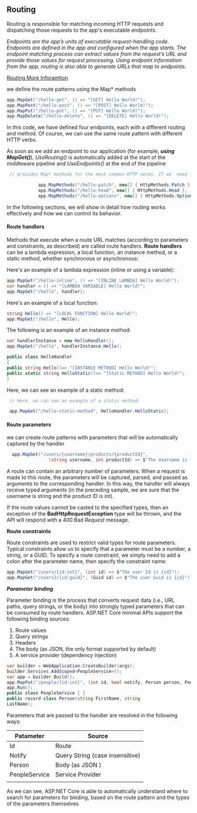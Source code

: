 ## Routing

Routing is responsible for matching incoming HTTP requests and dispatching those requests to the app's executable endpoints.

 *Endpoints are the app’s units of executable request-handling code. Endpoints are defined in the app and configured when the app starts. The endpoint matching process can extract values from the request’s URL and provide those values for request processing. Using endpoint information from the app, routing is also able to generate URLs that map to endpoints.*

[Routing More Inforamtion](https://learn.microsoft.com/en-us/aspnet/core/fundamentals/routing?view=aspnetcore-7.0)

we define the route patterns  using the Map*  methods

```csharp
app.MapGet("/hello-get", () => "[GET] Hello World!");
app.MapPost("/hello-post", () => "[POST] Hello World!");
app.MapPut("/hello-put", () => "[PUT] Hello World!");
app.MapDelete("/hello-delete", () => "[DELETE] Hello World!");
```

In this code, we have defined four endpoints, each with a different routing and method.  Of course, we can use the same route pattern with different HTTP verbs.

As soon as we add an endpoint to our application (for example, ***using MapGet()***),
*UseRouting()* is automatically added at the start of the middleware pipeline and *UseEndpoints()* at the end of the pipeline

```csharp
 // provides Map* methods for the most common HTTP verbs. If we  need to use other verbs, we can use the generic MapMethods:

            app.MapMethods("/hello-patch", new[] { HttpMethods.Patch }, () => "[PATCH] Hello World!");
            app.MapMethods("/hello-head", new[] { HttpMethods.Head }, () => "[HEAD] Hello World!");
            app.MapMethods("/hello-options", new[] { HttpMethods.Options }, () => "[OPTIONS] Hello World!");
```

In the following sections, we will show in detail how routing works effectively and how we can control its behavior.

#### Route handlers

Methods that execute when a route URL matches (according to parameters and constraints, as described) are called route handlers. **Route handlers** can be a lambda expression, a local function, an instance method, or a static method, whether synchronous or asynchronous:

Here's an example of a lambda expression (inline or using a variable):

```csharp
app.MapGet("/hello-inline", () => "[INLINE LAMBDA] Hello World!");
var handler = () => "[LAMBDA VARIABLE] Hello World!";
app.MapGet("/hello", handler);
```

Here's an example of a local function:

```csharp
string Hello() => "[LOCAL FUNCTION] Hello World!";
app.MapGet("/hello", Hello);

```

The following is an example of an instance method:

```csharp
var handlerInstance = new HelloHandler();
app.MapGet("/hello", handlerInstance.Hello);

public class HelloHandler
{
public string Hello()=> "[INSTANCE METHOD] Hello World!";
public static string HelloStatic()=> "[Static METHOD] Hello World!";
}
```

Here, we can see an example of a static method:

```csharp
 // Here, we can see an example of a static method:

 app.MapGet("/hello-static-method", HelloHandler.HelloStatic);
```

#### Route parameters

we can create route patterns with parameters that will be automatically captured by the handler

```csharp
  app.MapGet("/users/{username}/products/{productId}",
                (string username, int productId) => $"The Username is {username} and the product Id is { productId }");
```

A route can contain an arbitrary number of parameters. When a request is made to this route, the
parameters will be captured, parsed, and passed as arguments to the corresponding handler. In this
way, the handler will always receive typed arguments (in the preceding sample, we are sure that the username is string and the product ID is int).

If the route values cannot be casted to the specified types, then an exception of the **BadHttpRequestException** type will be thrown, and the API will respond with a 400 Bad *Request* message.

**Route constraints**

Route constraints are used to restrict valid types for route parameters. Typical constraints allow us
to specify that a parameter must be a number, a string, or a GUID. To specify a route constraint, we
simply need to add a colon after the parameter name, then specify the constraint name:

```csharp
app.MapGet("/users/{id:int}", (int id) => $"The user Id is {id}");
app.MapGet("/users2/{id:guid}", (Guid id) => $"The user Guid is {id}");
```

***Parameter binding***

Parameter binding is the process that converts request data (i.e., URL paths, query strings, or the
body) into strongly typed parameters that can be consumed by route handlers. ASP.NET Core minimal
APIs support the following binding sources:

1. Route values
2. Query strings
3. Headers
4. The body (as JSON, the only format supported by default)
5. A service provider (dependency injection)

```csharp
var builder = WebApplication.CreateBuilder(args);
builder.Services.AddScoped<PeopleService>();
var app = builder.Build();
app.MapPut("/people/{id:int}", (int id, bool notify, Person person, PeopleService peopleService) => { });
app.Run();
public class PeopleService { }
public record class Person(string FirstName, string
LastName);
```

Parameters that are passed to the handler are resolved in the following ways:

| Patameter     | Source                          |
| ------------- | ------------------------------- |
| Id            | Route                           |
| Notify        | Query String (case insensitive) |
| Person        | Body (as JSON )                |
| PeopleService | Service Provider                |
|               |                                 |

As we can see, ASP.NET Core is able to automatically understand where to search for parameters
for binding, based on the route pattern and the types of the parameters themselves
